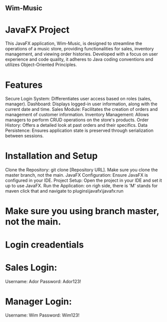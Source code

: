 ## Wim-Music
# JavaFX Project
This JavaFX application, Wim-Music, is designed to streamline the operations of a music store, providing functionalities for sales, inventory management, and viewing order histories. Developed with a focus on user experience and code quality, it adheres to Java coding conventions and utilizes Object-Oriented Principles.

# Features
Secure Login System: Differentiates user access based on roles (sales, manager).
Dashboard: Displays logged-in user information, along with the current date and time.
Sales Module: Facilitates the creation of orders and management of customer information.
Inventory Management: Allows managers to perform CRUD operations on the store's products.
Order History: Offers a detailed look at past orders and their specifics.
Data Persistence: Ensures application state is preserved through serialization between sessions.
# Installation and Setup
Clone the Repository: git clone [Repository URL]. Make sure you clone the master branch, not the main.
JavaFX Configuration: Ensure JavaFX is configured in your IDE.
Project Setup: Open the project in your IDE and set it up to use JavaFX.
Run the Application: on righ side, there is 'M' stands for maven click that and navigate to plugins\javafx\javafx:run

# Make sure you using branch master, not the main.

# Login creadentials
# Sales Login:
Username: Ador
  Password: Ador123!

# Manager Login:
Username: Wim
  Password: Wim123!
